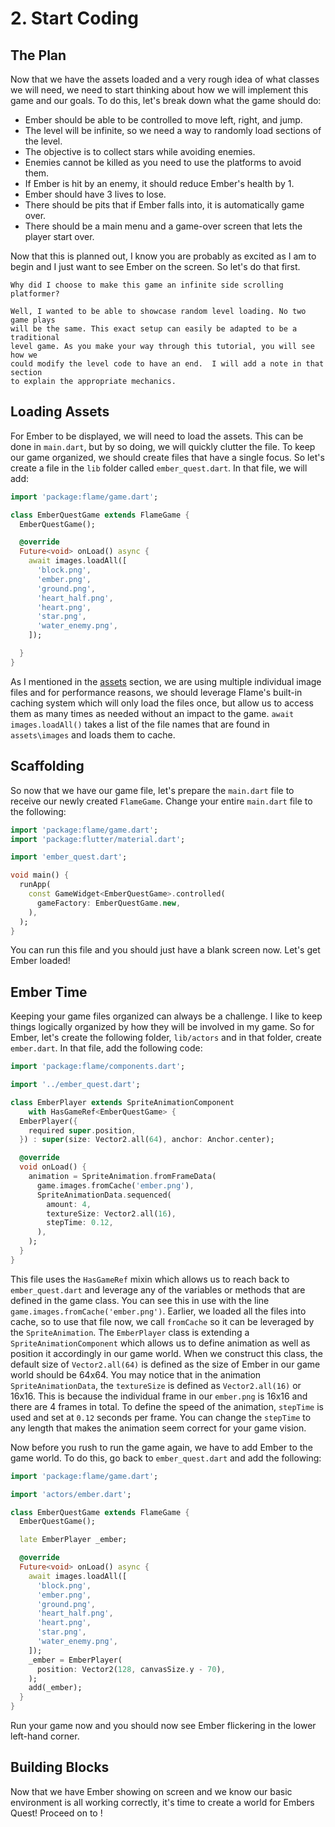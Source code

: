 # 2. Start Coding


## The Plan

Now that we have the assets loaded and a very rough idea of what classes we will need, we need to
start thinking about how we will implement this game and our goals.  To do this, let's break down
what the game should do:

- Ember should be able to be controlled to move left, right, and jump.
- The level will be infinite, so we need a way to randomly load sections of the level.
- The objective is to collect stars while avoiding enemies.
- Enemies cannot be killed as you need to use the platforms to avoid them.
- If Ember is hit by an enemy, it should reduce Ember's health by 1.
- Ember should have 3 lives to lose.
- There should be pits that if Ember falls into, it is automatically game over.
- There should be a main menu and a game-over screen that lets the player start over.

Now that this is planned out, I know you are probably as excited as I am to begin and I just want to
see Ember on the screen.  So let's do that first.

```{note}
Why did I choose to make this game an infinite side scrolling platformer?

Well, I wanted to be able to showcase random level loading. No two game plays
will be the same. This exact setup can easily be adapted to be a traditional 
level game. As you make your way through this tutorial, you will see how we 
could modify the level code to have an end.  I will add a note in that section
to explain the appropriate mechanics.
```


## Loading Assets

For Ember to be displayed, we will need to load the assets.  This can be done in `main.dart`, but by
so doing, we will quickly clutter the file.  To keep our game organized, we should create files that
have a single focus.  So let's create a file in the `lib` folder called `ember_quest.dart`.  In that
file, we will add:

```dart
import 'package:flame/game.dart';

class EmberQuestGame extends FlameGame {
  EmberQuestGame();

  @override
  Future<void> onLoad() async {
    await images.loadAll([
      'block.png',
      'ember.png',
      'ground.png',
      'heart_half.png',
      'heart.png',
      'star.png',
      'water_enemy.png',
    ]);

  }
}
```

As I mentioned in the [assets](step_1.md#assets) section, we are using multiple individual image
files and for performance reasons, we should leverage Flame's built-in caching system which will
only load the files once, but allow us to access them as many times as needed without an impact to
the game.  `await images.loadAll()` takes a list of the file names that are found in `assets\images`
and loads them to cache.


## Scaffolding

So now that we have our game file, let's prepare the `main.dart` file to receive our newly created
`FlameGame`.  Change your entire `main.dart` file to the following:

```dart
import 'package:flame/game.dart';
import 'package:flutter/material.dart';

import 'ember_quest.dart';

void main() {
  runApp(
    const GameWidget<EmberQuestGame>.controlled(
      gameFactory: EmberQuestGame.new,
    ),
  );
}
```

You can run this file and you should just have a blank screen now.  Let's get Ember loaded!


## Ember Time

Keeping your game files organized can always be a challenge.  I like to keep things logically
organized by how they will be involved in my game.  So for Ember, let's create the following folder,
`lib/actors` and in that folder, create `ember.dart`.  In that file, add the following code:

```dart
import 'package:flame/components.dart';

import '../ember_quest.dart';

class EmberPlayer extends SpriteAnimationComponent
    with HasGameRef<EmberQuestGame> {
  EmberPlayer({
    required super.position,
  }) : super(size: Vector2.all(64), anchor: Anchor.center);

  @override
  void onLoad() {
    animation = SpriteAnimation.fromFrameData(
      game.images.fromCache('ember.png'),
      SpriteAnimationData.sequenced(
        amount: 4,
        textureSize: Vector2.all(16),
        stepTime: 0.12,
      ),
    );
  }
}
```

This file uses the `HasGameRef` mixin which allows us to reach back to `ember_quest.dart` and
leverage any of the variables or methods that are defined in the game class.  You can see this in
use with the line `game.images.fromCache('ember.png')`.  Earlier, we loaded all the files into
cache, so to use that file now, we call `fromCache` so it can be leveraged by the `SpriteAnimation`.
The `EmberPlayer` class is extending a `SpriteAnimationComponent` which allows us to define
animation as well as position it accordingly in our game world.  When we construct this class, the
default size of `Vector2.all(64)` is defined as the size of Ember in our game world should be 64x64.
You may notice that in the animation `SpriteAnimationData`, the `textureSize` is defined as
`Vector2.all(16)` or 16x16.  This is because the individual frame in our `ember.png` is 16x16 and
there are 4 frames in total.  To define the speed of the animation, `stepTime` is used and set at
`0.12` seconds per frame.  You can change the `stepTime` to any length that makes the animation seem
correct for your game vision.

Now before you rush to run the game again, we have to add Ember to the game world.  To do this, go
back to `ember_quest.dart` and add the following:

```dart
import 'package:flame/game.dart';

import 'actors/ember.dart';

class EmberQuestGame extends FlameGame {
  EmberQuestGame();

  late EmberPlayer _ember;

  @override
  Future<void> onLoad() async {
    await images.loadAll([
      'block.png',
      'ember.png',
      'ground.png',
      'heart_half.png',
      'heart.png',
      'star.png',
      'water_enemy.png',
    ]);
    _ember = EmberPlayer(
      position: Vector2(128, canvasSize.y - 70),
    );
    add(_ember);
  }
}
```

Run your game now and you should now see Ember flickering in the lower left-hand corner.


## Building Blocks

Now that we have Ember showing on screen and we know our basic environment is all working correctly,
it's time to create a world for Embers Quest!  Proceed on to [](step_3.md)!
